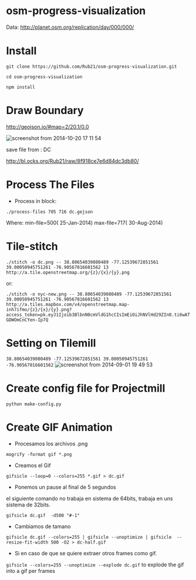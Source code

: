 osm-progress-visualization
==========================

Data: http://planet.osm.org/replication/day/000/000/

# Install

`git clone https://github.com/Rub21/osm-progress-visualization.git`

`cd osm-progress-visualization`

`npm install`


# Draw Boundary

 http://geojson.io/#map=2/20.1/0.0

![screenshot from 2014-10-20 17 11 54](https://cloud.githubusercontent.com/assets/1152236/4709206/c0c68120-589d-11e4-85f9-b6def29ce57a.png)

save file from : DC

http://bl.ocks.org/Rub21/raw/8f918ce7e6d84dc3db80/

# Process The Files

- Process in block:

 `./process-files 705 716 dc.gejson`

Where:
min-file=500( 25-Jan-2014)
max-file=717( 30-Aug-2014)

# Tile-stitch

`./stitch -o dc.png -- 38.80654039080489 -77.12539672851561 39.00050945751261 -76.90567016601562 13 http://a.tile.openstreetmap.org/{z}/{x}/{y}.png`
 
 or:

 `./stitch -o nyc-new.png -- 38.80654039080489 -77.12539672851561 39.00050945751261 -76.90567016601562 13 http://a.tiles.mapbox.com/v4/openstreetmap.map-inh7ifmo/{z}/{x}/{y}.png?access_token=pk.eyJ1Ijoib3BlbnN0cmVldG1hcCIsImEiOiJhNVlHd29ZIn0.ti6wATGDWOmCnCYen-Ip7Q`



# Setting on Tilemill

`38.80654039080489 -77.12539672851561 39.00050945751261 -76.90567016601562`
![screenshot from 2014-09-01 19 49 53](https://cloud.githubusercontent.com/assets/1152236/4112841/2f7bb664-323b-11e4-8b08-b42a58f80194.png)

# Create config file for Projectmill

`python make-config.py`

# Create GIF Animation

- Procesamos los archivos .png

`mogrify -format gif *.png`

- Creamos el Gif

`gifsicle --loop=0 --colors=255 *.gif > dc.gif`

- Ponemos un pause al final de 5 segundos

el siguiente comando no trabaja en sistema de 64bits, trabaja en uns sistema de 32bits.


`gifsicle dc.gif  -d500 "#-1"`

- Cambiamos de tamano 

`gifsicle dc.gif --colors=255 | gifsicle --unoptimize | gifsicle  --resize-fit-width 500 -O2 > dc-half.gif`


- Si en caso de que se quiere extraer otros frames  como gif.

 `gifsicle --colors=255 --unoptimize --explode dc.gif` to explode the gif into a gif per frames

